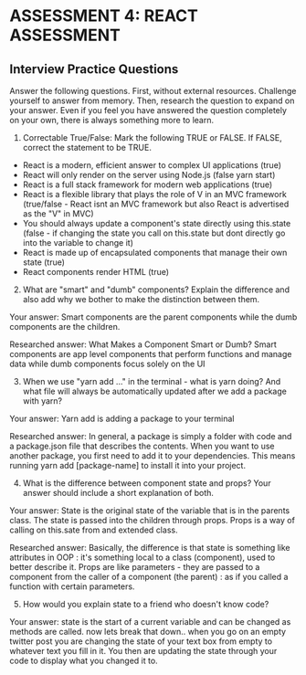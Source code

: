 # ASSESSMENT 4: REACT ASSESSMENT
## Interview Practice Questions

Answer the following questions. First, without external resources. Challenge yourself to answer from memory. Then, research the question to expand on your answer. Even if you feel you have answered the question completely on your own, there is always something more to learn.  

1. Correctable True/False: Mark the following TRUE or FALSE. If FALSE, correct the statement to be TRUE.

- React is a modern, efficient answer to complex UI applications (true)
- React will only render on the server using Node.js (false yarn start)
- React is a full stack framework for modern web applications (true)
- React is a flexible library that plays the role of V in an MVC framework (true/false - React isnt an MVC framework but also React is advertised as the "V" in MVC)
- You should always update a component's state directly using this.state (false - if changing the state you call on this.state but dont directly go into the variable to change it)
- React is made up of encapsulated components that manage their own state (true)
- React components render HTML (true)


2. What are "smart" and "dumb" components? Explain the difference and also add why we bother to make the distinction between them.

  Your answer: Smart components are the parent components while the dumb components are the children.

  Researched answer: What Makes a Component Smart or Dumb? Smart components are app level components that perform functions and manage data while dumb components focus solely on the UI




3. When we use "yarn add ..." in the terminal - what is yarn doing? And what file will always be automatically updated after we add a package with yarn?

  Your answer: Yarn add is adding a package to your terminal

  Researched answer: In general, a package is simply a folder with code and a package.json file that describes the contents. When you want to use another package, you first need to add it to your dependencies. This means running yarn add [package-name] to install it into your project.





4. What is the difference between component state and props? Your answer should include a short explanation of both.

  Your answer: State is the original state of the variable that is in the parents class. The state is passed into the children through props. Props is a way of calling on this.sate from and extended class.

  Researched answer: Basically, the difference is that state is something like attributes in OOP : it's something local to a class (component), used to better describe it. Props are like parameters - they are passed to a component from the caller of a component (the parent) : as if you called a function with certain parameters.




5. How would you explain state to a friend who doesn't know code?

  Your answer: state is the start of a current variable and can be changed as methods are called. now lets break that down.. when you go on an empty twitter post you are changing the state of your text box from empty to whatever text you fill in it. You then are updating the state through your code to display what you changed it to.
